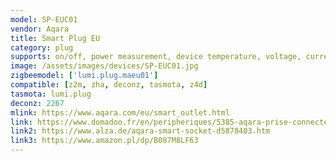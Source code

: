 ```yaml
---
model: SP-EUC01
vendor: Aqara
title: Smart Plug EU
category: plug
supports: on/off, power measurement, device temperature, voltage, current, summation
image: /assets/images/devices/SP-EUC01.jpg
zigbeemodel: ['lumi.plug.maeu01']
compatible: [z2m, zha, deconz, tasmota, z4d]
tasmota: lumi.plug
deconz: 2267
mlink: https://www.aqara.com/eu/smart_outlet.html
link: https://www.domadoo.fr/en/peripheriques/5385-aqara-prise-connectee-zigbee-30-smart-plug.html
link2: https://www.alza.de/aqara-smart-socket-d5878403.htm
link3: https://www.amazon.pl/dp/B087M8LF63
---
```



